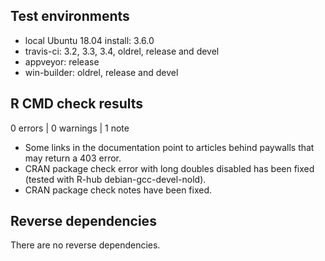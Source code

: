 ## Test environments
* local Ubuntu 18.04 install: 3.6.0
* travis-ci: 3.2, 3.3, 3.4, oldrel, release and devel
* appveyor: release
* win-builder: oldrel, release and devel

## R CMD check results

0 errors | 0 warnings | 1 note

* Some links in the documentation point to articles behind paywalls that may return a 403 error.
* CRAN package check error with long doubles disabled has been fixed (tested with R-hub debian-gcc-devel-nold).
* CRAN package check notes have been fixed.

## Reverse dependencies

There are no reverse dependencies.
